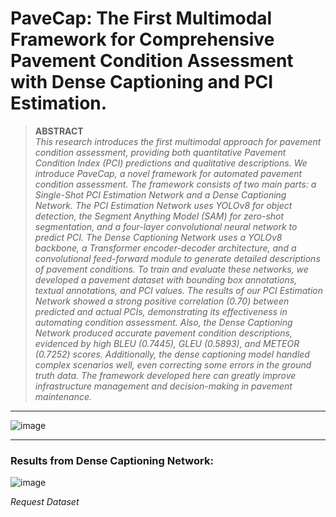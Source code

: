# PaveCap: The First Multimodal Framework for Comprehensive Pavement Condition Assessment with Dense Captioning and PCI Estimation.
> __ABSTRACT__ <br>
_This research introduces the first multimodal approach for pavement condition assessment, providing both quantitative Pavement Condition Index (PCI) predictions and qualitative descriptions. We introduce PaveCap, a novel framework for automated pavement condition assessment. The framework consists of two main parts: a Single-Shot PCI Estimation Network and a Dense Captioning Network. The PCI Estimation Network uses YOLOv8 for object detection, the Segment Anything Model (SAM) for zero-shot segmentation, and a four-layer convolutional neural network to predict PCI. The Dense Captioning Network uses a YOLOv8 backbone, a Transformer encoder-decoder architecture, and a convolutional feed-forward module to generate detailed descriptions of pavement conditions. To train and evaluate these networks, we developed a pavement dataset with bounding box annotations, textual annotations, and PCI values. The results of our PCI Estimation Network showed a strong positive correlation (0.70) between predicted and actual PCIs, demonstrating its effectiveness in automating condition assessment. Also, the Dense Captioning Network produced accurate pavement condition descriptions, evidenced by high BLEU (0.7445), GLEU (0.5893), and METEOR (0.7252) scores. Additionally, the dense captioning model handled complex scenarios well, even correcting some errors in the ground truth data. The framework developed here can greatly improve infrastructure management and decision-making in pavement maintenance._

---

![image](https://github.com/user-attachments/assets/dbae7861-df31-40cf-96ca-bdccebb6bdef)

--- 

### Results from Dense Captioning Network:
![image](https://github.com/user-attachments/assets/df80aba7-0555-4f53-aede-11c60d07d7b0)

_Request Dataset_

